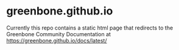 # greenbone.github.io

Currently this repo contains a static html page that redirects to the Greenbone
Community Documentation at https://greenbone.github.io/docs/latest/

